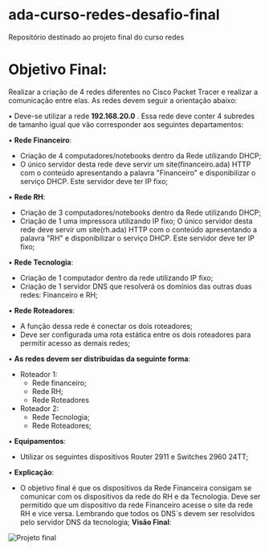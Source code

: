 # ada-curso-redes-desafio-final
Repositório destinado ao projeto final do curso redes

# Objetivo Final:

Realizar a criação de 4 redes diferentes no Cisco Packet Tracer e realizar a comunicação entre elas. As redes devem seguir a orientação abaixo:

• Deve-se utilizar a rede **192.168.20.0** . Essa rede deve conter 4 subredes de tamanho igual que vão corresponder aos seguintes departamentos:

• **Rede Financeiro**:

- Criação de 4 computadores/notebooks dentro da Rede utilizando DHCP;
- O único servidor desta rede deve servir um site(financeiro.ada) HTTP com o conteúdo apresentando a palavra "Financeiro" e disponibilizar o serviço DHCP. Este servidor deve ter IP fixo;

• **Rede RH**:

- Criação de 3 computadores/notebooks dentro da Rede utilizando DHCP;
- Criação de 1 uma impressora utilizando IP fixo;
O único servidor desta rede deve servir um site(rh.ada) HTTP com o conteúdo apresentando a palavra "RH" e disponibilizar o serviço DHCP. Este servidor deve ter IP fixo;

• **Rede Tecnologia**:

- Criação de 1 computador dentro da rede utilizando IP fixo;
- Criação de 1 servidor DNS que resolverá os domínios das outras duas redes: Financeiro e RH; 

• **Rede Roteadores**:

- A função dessa rede é conectar os dois roteadores;
- Deve ser configurada uma rota estática entre os dois roteadores para permitir acesso as demais redes;

• **As redes devem ser distribuídas da seguinte forma**:
    
- Roteador 1:
    - Rede financeiro;
    - Rede RH;
    - Rede Roteadores
- Roteador 2:
    - Rede Tecnologia;
    - Rede Roteadores;

• **Equipamentos**:
    
- Utilizar os seguintes dispositivos Router 2911 e Switches 2960 24TT;

• **Explicação**:

- O objetivo final é que os dispositivos da Rede Financeira consigam se comunicar com os dispositivos da rede do RH e da Tecnologia.  Deve ser permitido que um dispositivo da rede Financeiro acesse o site da rede RH e vice versa. Lembrando que todos os DNS´s devem ser resolvidos pelo servidor DNS da tecnologia;
**Visão Final**:

![Projeto final](projeto-final.jpg)